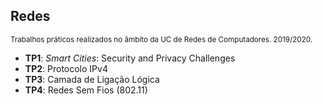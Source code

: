 ## Redes

<sub>Trabalhos práticos realizados no âmbito da UC de Redes de Computadores. 2019/2020.</sub>

 -  **TP1**: *Smart Cities*: Security and Privacy Challenges
 -  **TP2**: Protocolo IPv4
 -  **TP3**: Camada de Ligação Lógica
 -  **TP4**: Redes Sem Fios (802.11)
